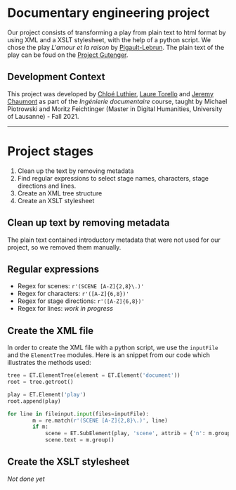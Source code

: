 # Documentary engineering project
Our project consists of transforming a play from plain text to html format by using XML and a XSLT stylesheet, with the help of a python script. We chose the play _L'amour et la raison_ by [Pigault-Lebrun](https://fr.wikipedia.org/wiki/Pigault-Lebrun). The plain text of the play can be foud on the [Project Gutenger](https://www.gutenberg.org/ebooks/26810).


## Development Context
This project was developed by [Chloé Luthier](https://github.com/cluthier), [Laure Torello](https://github.com/ltorello) and [Jeremy Chaumont](https://github.com/jerchaumont) as part of the _Ingénierie documentaire_ course, taught by Michael Piotrowski and Moritz Feichtinger (Master in Digital Humanities, University of Lausanne) - Fall 2021.

---

# Project stages
1. Clean up the text by removing metadata
2. Find regular expressions to select stage names, characters,
stage directions and lines.
3. Create an XML tree structure
4. Create an XSLT stylesheet

## Clean up text by removing metadata
The plain text contained introductory metadata that were not used for our project,
so we removed them manually.

## Regular expressions
- Regex for scenes: `r'(SCENE [A-Z]{2,8}\.)'`
- Regex for characters: `r'([A-Z]{6,8})'`
- Regex for stage directions: `r'([A-Z]{6,8})'`
- Regex for lines: _work in progress_

## Create the XML file
In order to create the XML file with a python script, we use the `inputFile` and the `ElementTree` modules. Here is an snippet from our code which illustrates the methods used:
```python
tree = ET.ElementTree(element = ET.Element('document'))
root = tree.getroot()

play = ET.Element('play')
root.append(play)

for line in fileinput.input(files=inputFile):
        m = re.match(r'(SCENE [A-Z]{2,8}\.)', line)
        if m:
            scene = ET.SubElement(play, 'scene', attrib = {'n': m.group()})
            scene.text = m.group()
```  

## Create the XSLT stylesheet
_Not done yet_

